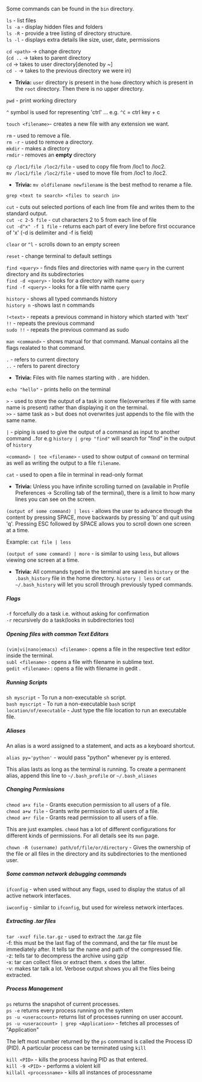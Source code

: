 Some commands can be found in the `bin` directory.

`ls` - list files<br>
`ls -a` - display hidden files and folders<br>
`ls -R` - provide a tree listing of directory structure.<br>
`ls -l` - displays extra details like size, user, date, permissions<br>

`cd <path>` -> change directory<br/>
(`cd ..` -> takes to parent directory<br/>
 `cd` -> takes to user directory[denoted by ~]<br/>
 `cd -` -> takes to the previous directory we were in)<br/>

- **Trivia:** `user` directory is present in the `home` directory which is present in the `root` directory. Then there is no upper directory.

`pwd` - print working directory

`^` symbol is used for representing 'ctrl'  ... e.g. `^C` = ctrl key + c

`touch <filename>`- creates a new file with any extension we want.

`rm` - used to remove a file.<br/>
`rm -r` - used to remove a directory.<br/>
`mkdir` - makes a directory<br/>
`rmdir` - removes an **empty** directory<br/>

`cp /loc1/file /loc2/file` - used to copy file from /loc1 to /loc2.<br>
`mv /loc1/file /loc2/file` - used to move file from /loc1 to /loc2.

- **Trivia:** `mv oldfilename newfilename` is the best method to rename a file.

`grep <text to search> <files to search in>`

`cut` - cuts out selected portions of each line from file and writes them to the standard output.<br>
`cut -c 2-5 file` - cut characters 2 to 5 from each line of file<br>
`cut -d"x" -f 1 file` - returns each part of every line before first occurance of 'x' (-d is delimiter and -f is field)


`clear` or `^l` - scrolls down to an empty screen

`reset` - change terminal to default settings

`find <query>` - finds files and directories with name `query` in the current directory and its subdirectories<br/>
`find -d <query>` - looks for a directory with name `query`<br/>
`find -f <query>` - looks for a file with name `query`<br/>

`history` - shows all typed commands history<br>
`history n` -shows last n commands

`!<text>` - repeats a previous command in history which started with 'text'<br>
`!!` - repeats the previous command<br>
`sudo !!` - repeats the previous command as sudo

`man <command>` - shows manual for that command. Manual contains all the flags realated to that command.

`.` - refers to current directory<br/>
`..` - refers to parent directory<br/>

- **Trivia:** Files with file names starting with `.` are hidden.

`echo "hello"` - prints hello on the terminal

`>` - used to store the output of a task in some file(overwrites if file with same name is present) rather than displaying it on the terminal.<br/>
`>>` - same task as `>` but does not overwrites just appends to the file with the same name.<br/>

`|` - piping is used to give the output of a command as input to another command ..for e.g `history | grep "find"` will search for "find" in the output of `history`

`<command> | tee <filename>` - used to show output of `command` on terminal as well as writing the output to a file `filename`.<br/>

`cat` - used to open a file in terminal in read-only format

- **Trivia:** Unless you have infinite scrolling turned on (available in Profile Preferences -> Scrolling tab of the terminal), there is a limit to how many lines you can see on the screen.

`(output of some command) | less` - allows the user to advance through the content by pressing SPACE, move backwards by pressing 'b' and quit using 'q'. Pressing ESC followed by SPACE allows you to scroll down one screen at a time.

Example: `cat file | less`

`(output of some command) | more` - is similar to using `less`, but allows viewing one screen at a time.

- **Trivia:** All commands typed in the terminal are saved in `history` or the `.bash_history` file in the home directory.
`history | less` or `cat ~/.bash_history` will let you scroll through previously typed commands.

##### Flags

`-f` forcefully do a task i.e. without asking for confirmation<br/>
`-r` recursively do a task(looks in subdirectories too)

##### Opening files with common Text Editors

`(vim|vi|nano|emacs) <filename>` : opens a file in the respective text editor inside the terminal.<br/>
`subl <filename>` : opens a file with filename in sublime text.<br/>
`gedit <filename>` : opens a file with filename in gedit .

##### Running Scripts

`sh myscript` - To run a non-executable `sh` script.<br/>
`bash myscript` - To run a non-executable `bash` script<br/>
`location/of/executable` - Just type the file location to run an executable file.

##### Aliases

An alias is a word assigned to a statement, and acts as a keyboard shortcut.

`alias py='python'` - would pass "python" whenever py is entered.

This alias lasts as long as the terminal is running. To create a permanent alias, append this line to `~/.bash_profile` or `~/.bash_aliases`

##### Changing Permissions

`chmod a+x file` - Grants execution permission to all users of a file.<br/>
`chmod a+w file` - Grants write permission to all users of a file.<br/>
`chmod a+r file` - Grants read permission to all users of a file.

This are just examples. `chmod` has a lot of different configurations for different kinds of permissions. For all details see its `man` page.

`chown -R (username) path/of/file/or/directory` - Gives the ownership of the file or all files in the directory and its subdirectories to the mentioned user.

##### Some common network debugging commands

`ifconfig` - when used without any flags, used to display the status of all active network interfaces.<br/>

`iwconfig` - similar to `ifconfig`, but used for wireless network interfaces. <br/>

##### Extracting .tar files

`tar -xvzf file.tar.gz` - used to extract the .tar.gz file<br>
-f: this must be the last flag of the command, and the tar file must be immediately after. It tells tar the name and path of the compressed file.<br>
-z: tells tar to decompress the archive using gzip<br>
-x: tar can collect files or extract them. x does the latter.<br>
-v: makes tar talk a lot. Verbose output shows you all the files being extracted.

##### Process Management

`ps` returns the snapshot of current processes.<br>
`ps -e` returns every process running on the system<br>
`ps -u <useraccount>` returns list of processes running on user account.<br>
`ps -u <useraccount> | grep <Application>` - fetches all processes of "Application"

The left most number returned by the `ps` command is called the Process ID (PID).
A particular process can be terminated using `kill`

`kill <PID>` - kills the process having PID as that entered.<br>
`kill -9 <PID>` - performs a violent kill<br>
`killall <processname>` - kills all instances of processname
